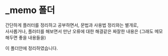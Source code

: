 # _memo 폴더

간단하게 플러터를 정리하고 공부하면서, 문법과 사용법 정리와는 별개로,  
사사롭거나, 플러터를 해보면서 만난 오류에 대한 해결같은 짜잘한 내용은 (그래도 메모해두면 좋을 내용들을)

이 폴더안에 정리하였습니다.